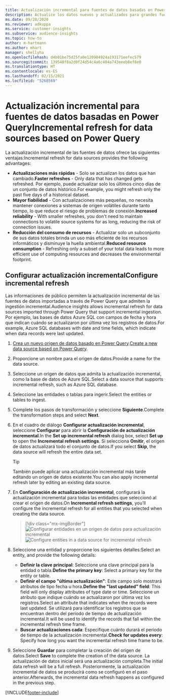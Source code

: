 ```yaml
---
title: Actualización incremental para fuentes de datos basadas en Power Query
description: Actualice los datos nuevos y actualizados para grandes fuentes de datos basados en Power Query.
ms.date: 09/28/2020
ms.reviewer: adkuppa
ms.service: customer-insights
ms.subservice: audience-insights
ms.topic: how-to
author: m-hartmann
ms.author: mhart
manager: shellyha
ms.openlocfilehash: d4b01be75d25fa0e120904924a193171eefec579
ms.sourcegitcommit: 139548f8a2d0f24d54c4a6c404a743eeeb8ef8e0
ms.translationtype: HT
ms.contentlocale: es-ES
ms.lasthandoff: 02/15/2021
ms.locfileid: "5268569"
---
```

# <a name="incremental-refresh-for-data-sources-based-on-power-query"></a><span data-ttu-id="cded1-103">Actualización incremental para fuentes de datos basadas en Power Query</span><span class="sxs-lookup"><span data-stu-id="cded1-103">Incremental refresh for data sources based on Power Query</span></span>

<span data-ttu-id="cded1-104">La actualización incremental de las fuentes de datos ofrece las siguientes ventajas:</span><span class="sxs-lookup"><span data-stu-id="cded1-104">Incremental refresh for data sources provides the following advantages:</span></span>

- <span data-ttu-id="cded1-105">**Actualizaciones más rápidas** - Solo se actualizan los datos que han cambiado.</span><span class="sxs-lookup"><span data-stu-id="cded1-105">**Faster refreshes** - Only data that has changed gets refreshed.</span></span> <span data-ttu-id="cded1-106">Por ejemplo, puede actualizar solo los últimos cinco días de un conjunto de datos histórico.</span><span class="sxs-lookup"><span data-stu-id="cded1-106">For example, you might refresh only the past five days of a historical dataset.</span></span>
- <span data-ttu-id="cded1-107">**Mayor fiabilidad** - Con actualizaciones más pequeñas, no necesita mantener conexiones a sistemas de origen volátiles durante tanto tiempo, lo que reduce el riesgo de problemas de conexión.</span><span class="sxs-lookup"><span data-stu-id="cded1-107">**Increased reliability** - With smaller refreshes, you don't need to maintain connections to volatile source systems for as long, reducing the risk of connection issues.</span></span>
- <span data-ttu-id="cded1-108">**Reducción del consumo de recursos** - Actualizar solo un subconjunto de sus datos totales brinda un uso más eficiente de los recursos informáticos y disminuye la huella ambiental.</span><span class="sxs-lookup"><span data-stu-id="cded1-108">**Reduced resource consumption** - Refreshing only a subset of your total data leads to more efficient use of computing resources and decreases the environmental footprint.</span></span>

## <a name="configure-incremental-refresh"></a><span data-ttu-id="cded1-109">Configurar actualización incremental</span><span class="sxs-lookup"><span data-stu-id="cded1-109">Configure incremental refresh</span></span>

<span data-ttu-id="cded1-110">Las informaciones de público permiten la actualización incremental de las fuentes de datos importadas a través de Power Query que admiten la ingestión incremental.</span><span class="sxs-lookup"><span data-stu-id="cded1-110">Audience insights allows incremental refresh for data sources imported through Power Query that support incremental ingestion.</span></span> <span data-ttu-id="cded1-111">Por ejemplo, las bases de datos Azure SQL con campos de fecha y hora que indican cuándo se actualizaron por última vez los registros de datos.</span><span class="sxs-lookup"><span data-stu-id="cded1-111">For example, Azure SQL databases with date and time fields, which indicate when data records were last updated.</span></span>

1. <span data-ttu-id="cded1-112">[Crea un nuevo origen de datos basado en Power Query](connect-power-query.md).</span><span class="sxs-lookup"><span data-stu-id="cded1-112">[Create a new data source based on Power Query](connect-power-query.md).</span></span>

1. <span data-ttu-id="cded1-113">Proporcione un nombre para el origen de datos.</span><span class="sxs-lookup"><span data-stu-id="cded1-113">Provide a name for the data source.</span></span>

1. <span data-ttu-id="cded1-114">Seleccione un origen de datos que admita la actualización incremental, como la base de datos de Azure SQL.</span><span class="sxs-lookup"><span data-stu-id="cded1-114">Select a data source that supports incremental refresh, such as Azure SQL database.</span></span>

1. <span data-ttu-id="cded1-115">Seleccione las entidades o tablas para ingerir.</span><span class="sxs-lookup"><span data-stu-id="cded1-115">Select the entities or tables to ingest.</span></span>

1. <span data-ttu-id="cded1-116">Complete los pasos de transformación y seleccione **Siguiente**.</span><span class="sxs-lookup"><span data-stu-id="cded1-116">Complete the transformation steps and select **Next**.</span></span>

1. <span data-ttu-id="cded1-117">En el cuadro de diálogo **Configurar actualización incremental**, seleccione **Configurar** para abrir la **Configuración de actualización incremental**.</span><span class="sxs-lookup"><span data-stu-id="cded1-117">In the **Set up incremental refresh** dialog box, select **Set up** to open the **Incremental refresh settings**.</span></span> <span data-ttu-id="cded1-118">Si selecciona **Omitir**, el origen de datos actualizará todo el conjunto de datos.</span><span class="sxs-lookup"><span data-stu-id="cded1-118">If you select **Skip**, the data source will refresh the entire data set.</span></span>
   > [!TIP]
   > <span data-ttu-id="cded1-119">También puede aplicar una actualización incremental más tarde editando un origen de datos existente.</span><span class="sxs-lookup"><span data-stu-id="cded1-119">You can also apply incremental refresh later by editing an existing data source.</span></span>

1. <span data-ttu-id="cded1-120">En **Configuración de actualización incremental**, configurará la actualización incremental para todas las entidades que seleccionó al crear el origen de datos.</span><span class="sxs-lookup"><span data-stu-id="cded1-120">On **Incremental refresh settings**, you'll configure the incremental refresh for all entities that you selected when creating the data source.</span></span>

   > [!div class="mx-imgBorder"]
   > <span data-ttu-id="cded1-121">![Configurar entidades en un origen de datos para actualización incremental](media/incremental-refresh-settings.png "Configurar entidades en un origen de datos para actualización incremental")</span><span class="sxs-lookup"><span data-stu-id="cded1-121">![Configure entities in a data source for incremental refresh](media/incremental-refresh-settings.png "Configure entities in a data source for incremental refresh")</span></span>

1. <span data-ttu-id="cded1-122">Seleccione una entidad y proporcione los siguientes detalles:</span><span class="sxs-lookup"><span data-stu-id="cded1-122">Select an entity, and provide the following details:</span></span>

   - <span data-ttu-id="cded1-123">**Definir la clave principal**: Seleccione una clave principal para la entidad o tabla.</span><span class="sxs-lookup"><span data-stu-id="cded1-123">**Define the primary key**: Select a primary key for the entity or table.</span></span>
   - <span data-ttu-id="cded1-124">**Definir el campo "última actualización"**: Este campo solo mostrará atributos de tipo fecha u hora.</span><span class="sxs-lookup"><span data-stu-id="cded1-124">**Define the "last updated" field**: This field will only display attributes of type date or time.</span></span> <span data-ttu-id="cded1-125">Seleccione un atributo que indique cuándo se actualizaron por última vez los registros.</span><span class="sxs-lookup"><span data-stu-id="cded1-125">Select an attribute that indicates when the records were last updated.</span></span> <span data-ttu-id="cded1-126">Se utilizará para identificar los registros que se encuentran dentro del periodo de tiempo de actualización incremental.</span><span class="sxs-lookup"><span data-stu-id="cded1-126">It will be used to identify the records that fall within the incremental refresh time frame.</span></span>
   - <span data-ttu-id="cded1-127">**Buscar actualizaciones cada**: Especifique cuánto durará el periodo de tiempo de la actualización incremental.</span><span class="sxs-lookup"><span data-stu-id="cded1-127">**Check for updates every**: Specify how long you want the incremental refresh time frame to be.</span></span>

1. <span data-ttu-id="cded1-128">Seleccione **Guardar** para completar la creación del origen de datos.</span><span class="sxs-lookup"><span data-stu-id="cded1-128">Select **Save** to complete the creation of the data source.</span></span> <span data-ttu-id="cded1-129">La actualización de datos inicial será una actualización completa.</span><span class="sxs-lookup"><span data-stu-id="cded1-129">The initial data refresh will be a full refresh.</span></span> <span data-ttu-id="cded1-130">Posteriormente, la actualización incremental de datos se producirá como se configuró en el paso anterior.</span><span class="sxs-lookup"><span data-stu-id="cded1-130">Afterwards, the incremental data refresh happens as configured in the previous step.</span></span>


[!INCLUDE[footer-include](../includes/footer-banner.md)]